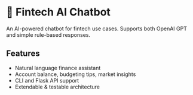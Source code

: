 # 💬 Fintech AI Chatbot

An AI-powered chatbot for fintech use cases. Supports both OpenAI GPT and simple rule-based responses.

## Features

- Natural language finance assistant
- Account balance, budgeting tips, market insights
- CLI and Flask API support
- Extendable & testable architecture

